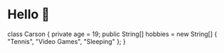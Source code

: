 # Hello 👋
class Carson {
  private age = 19;
  public String[] hobbies = new String[] { "Tennis", "Video Games", "Sleeping" };
}
